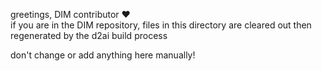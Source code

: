 greetings, DIM contributor ♥  
if you are in the DIM repository, files in this directory are cleared out then regenerated by the d2ai build process

don't change or add anything here manually!
